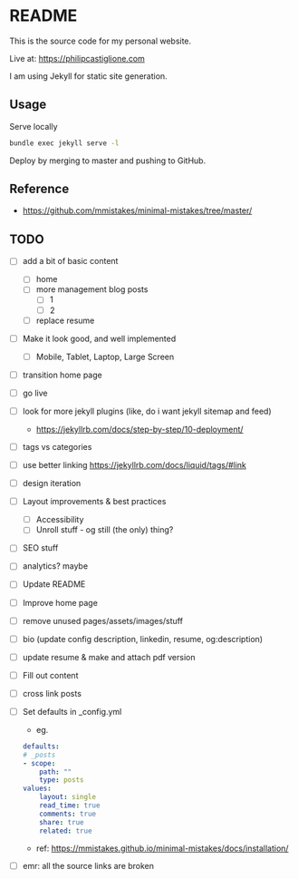 # README

This is the source code for my personal website.

Live at: https://philipcastiglione.com

I am using Jekyll for static site generation.

## Usage

Serve locally

```sh
bundle exec jekyll serve -l
```

Deploy by merging to master and pushing to GitHub.

## Reference

* https://github.com/mmistakes/minimal-mistakes/tree/master/

## TODO

- [ ] add a bit of basic content
    - [ ] home
    - [ ] more management blog posts
        - [ ] 1
        - [ ] 2
    - [ ] replace resume

- [ ] Make it look good, and well implemented
    - [ ] Mobile, Tablet, Laptop, Large Screen

- [ ] transition home page

- [ ] go live

- [ ] look for more jekyll plugins (like, do i want jekyll sitemap and feed)
    - https://jekyllrb.com/docs/step-by-step/10-deployment/

- [ ] tags vs categories

- [ ] use better linking https://jekyllrb.com/docs/liquid/tags/#link

- [ ] design iteration

- [ ] Layout improvements & best practices
    - [ ] Accessibility
    - [ ] Unroll stuff - og still (the only) thing?
- [ ] SEO stuff
- [ ] analytics? maybe

- [ ] Update README

- [ ] Improve home page

- [ ] remove unused pages/assets/images/stuff

- [ ] bio (update config description, linkedin, resume, og:description)
- [ ] update resume & make and attach pdf version

- [ ] Fill out content

- [ ] cross link posts

- [ ] Set defaults in _config.yml
    - eg.
    ```yaml
    defaults:
    # _posts
    - scope:
        path: ""
        type: posts
    values:
        layout: single
        read_time: true
        comments: true
        share: true
        related: true
    ```
    - ref: https://mmistakes.github.io/minimal-mistakes/docs/installation/

- [ ] emr: all the source links are broken
